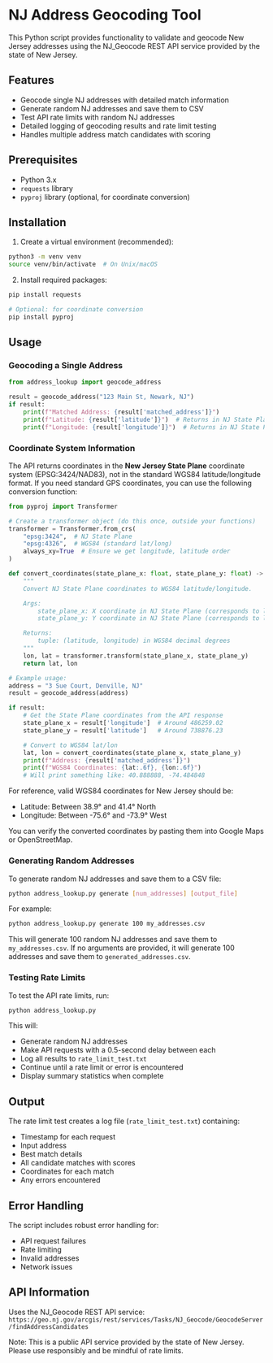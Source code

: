# NJ Address Geocoding Tool

This Python script provides functionality to validate and geocode New Jersey addresses using the NJ_Geocode REST API service provided by the state of New Jersey.

## Features

- Geocode single NJ addresses with detailed match information
- Generate random NJ addresses and save them to CSV
- Test API rate limits with random NJ addresses
- Detailed logging of geocoding results and rate limit testing
- Handles multiple address match candidates with scoring

## Prerequisites

- Python 3.x
- `requests` library
- `pyproj` library (optional, for coordinate conversion)

## Installation

1. Create a virtual environment (recommended):

```bash
python3 -m venv venv
source venv/bin/activate  # On Unix/macOS
```

2. Install required packages:

```bash
pip install requests

# Optional: for coordinate conversion
pip install pyproj
```

## Usage

### Geocoding a Single Address

```python
from address_lookup import geocode_address

result = geocode_address("123 Main St, Newark, NJ")
if result:
    print(f"Matched Address: {result['matched_address']}")
    print(f"Latitude: {result['latitude']}")  # Returns in NJ State Plane coordinates
    print(f"Longitude: {result['longitude']}")  # Returns in NJ State Plane coordinates
```

### Coordinate System Information

The API returns coordinates in the **New Jersey State Plane** coordinate system (EPSG:3424/NAD83), not in the standard WGS84 latitude/longitude format. If you need standard GPS coordinates, you can use the following conversion function:

```python
from pyproj import Transformer

# Create a transformer object (do this once, outside your functions)
transformer = Transformer.from_crs(
    "epsg:3424",  # NJ State Plane
    "epsg:4326",  # WGS84 (standard lat/long)
    always_xy=True  # Ensure we get longitude, latitude order
)

def convert_coordinates(state_plane_x: float, state_plane_y: float) -> tuple[float, float]:
    """
    Convert NJ State Plane coordinates to WGS84 latitude/longitude.

    Args:
        state_plane_x: X coordinate in NJ State Plane (corresponds to longitude)
        state_plane_y: Y coordinate in NJ State Plane (corresponds to latitude)

    Returns:
        tuple: (latitude, longitude) in WGS84 decimal degrees
    """
    lon, lat = transformer.transform(state_plane_x, state_plane_y)
    return lat, lon

# Example usage:
address = "3 Sue Court, Denville, NJ"
result = geocode_address(address)

if result:
    # Get the State Plane coordinates from the API response
    state_plane_x = result['longitude']  # Around 486259.02
    state_plane_y = result['latitude']   # Around 738876.23

    # Convert to WGS84 lat/lon
    lat, lon = convert_coordinates(state_plane_x, state_plane_y)
    print(f"Address: {result['matched_address']}")
    print(f"WGS84 Coordinates: {lat:.6f}, {lon:.6f}")
    # Will print something like: 40.888888, -74.484848
```

For reference, valid WGS84 coordinates for New Jersey should be:

- Latitude: Between 38.9° and 41.4° North
- Longitude: Between -75.6° and -73.9° West

You can verify the converted coordinates by pasting them into Google Maps or OpenStreetMap.

### Generating Random Addresses

To generate random NJ addresses and save them to a CSV file:

```bash
python address_lookup.py generate [num_addresses] [output_file]
```

For example:

```bash
python address_lookup.py generate 100 my_addresses.csv
```

This will generate 100 random NJ addresses and save them to `my_addresses.csv`. If no arguments are provided, it will generate 100 addresses and save them to `generated_addresses.csv`.

### Testing Rate Limits

To test the API rate limits, run:

```bash
python address_lookup.py
```

This will:

- Generate random NJ addresses
- Make API requests with a 0.5-second delay between each
- Log all results to `rate_limit_test.txt`
- Continue until a rate limit or error is encountered
- Display summary statistics when complete

## Output

The rate limit test creates a log file (`rate_limit_test.txt`) containing:

- Timestamp for each request
- Input address
- Best match details
- All candidate matches with scores
- Coordinates for each match
- Any errors encountered

## Error Handling

The script includes robust error handling for:

- API request failures
- Rate limiting
- Invalid addresses
- Network issues

## API Information

Uses the NJ_Geocode REST API service:
`https://geo.nj.gov/arcgis/rest/services/Tasks/NJ_Geocode/GeocodeServer/findAddressCandidates`

Note: This is a public API service provided by the state of New Jersey. Please use responsibly and be mindful of rate limits.
